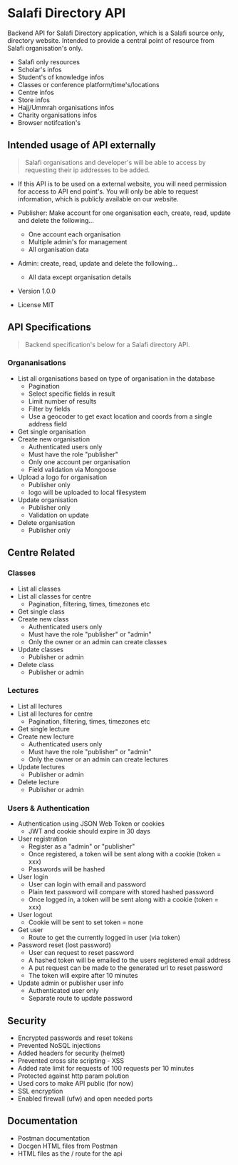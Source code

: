 # Salafi Directory API

Backend API for Salafi Directory application, which is a Salafi source only, directory website. Intended to provide a central point of resource from Salafi organisation's only.

- Salafi only resources
- Scholar's infos
- Student's of knowledge infos
- Classes or conference platform/time's/locations
- Centre infos
- Store infos
- Hajj/Ummrah organisations infos
- Charity organisations infos
- Browser notifcation's

## Intended usage of API externally

> Salafi organisations and developer's will be able to access by requesting their ip addresses to be added.

- If this API is to be used on a external website, you will need permission for access to API end point's. You will only be able to request information, which is publicly available on our website.

- Publisher: Make account for one organisation each, create, read, update and delete the following...

  - One account each organisation
  - Multiple admin's for management
  - All organisation data

- Admin: create, read, update and delete the following...

  - All data except organisation details

- Version 1.0.0
- License MIT

## API Specifications

> Backend specification's below for a Salafi directory API.

### Organanisations

- List all organisations based on type of organisation in the database
  - Pagination
  - Select specific fields in result
  - Limit number of results
  - Filter by fields
  - Use a geocoder to get exact location and coords from a single address field
- Get single organisation
- Create new organisation
  - Authenticated users only
  - Must have the role "publisher"
  - Only one account per organisation
  - Field validation via Mongoose
- Upload a logo for organisation
  - Publisher only
  - logo will be uploaded to local filesystem
- Update organisation
  - Publisher only
  - Validation on update
- Delete organisation
  - Publisher only

## Centre Related

### Classes

- List all classes
- List all classes for centre
  - Pagination, filtering, times, timezones etc
- Get single class
- Create new class
  - Authenticated users only
  - Must have the role "publisher" or "admin"
  - Only the owner or an admin can create classes
- Update classes
  - Publisher or admin
- Delete class
  - Publisher or admin

### Lectures

- List all lectures
- List all lectures for centre
  - Pagination, filtering, times, timezones etc
- Get single lecture
- Create new lecture
  - Authenticated users only
  - Must have the role "publisher" or "admin"
  - Only the owner or an admin can create lectures
- Update lectures
  - Publisher or admin
- Delete lecture
  - Publisher or admin

### Users & Authentication

- Authentication using JSON Web Token or cookies
  - JWT and cookie should expire in 30 days
- User registration
  - Register as a "admin" or "publisher"
  - Once registered, a token will be sent along with a cookie (token = xxx)
  - Passwords will be hashed
- User login
  - User can login with email and password
  - Plain text password will compare with stored hashed password
  - Once logged in, a token will be sent along with a cookie (token = xxx)
- User logout
  - Cookie will be sent to set token = none
- Get user
  - Route to get the currently logged in user (via token)
- Password reset (lost password)
  - User can request to reset password
  - A hashed token will be emailed to the users registered email address
  - A put request can be made to the generated url to reset password
  - The token will expire after 10 minutes
- Update admin or publisher user info
  - Authenticated user only
  - Separate route to update password

## Security

- Encrypted passwords and reset tokens
- Prevented NoSQL injections
- Added headers for security (helmet)
- Prevented cross site scripting - XSS
- Added rate limit for requests of 100 requests per 10 minutes
- Protected against http param polution
- Used cors to make API public (for now)
- SSL encryption
- Enabled firewall (ufw) and open needed ports

## Documentation

- Postman documentation
- Docgen HTML files from Postman
- HTML files as the / route for the api


